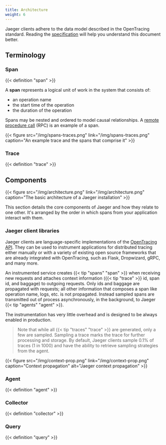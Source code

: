 ```yaml
---
title: Architecture
weight: 6
---
```


Jaeger clients adhere to the data model described in the OpenTracing standard. Reading the [specification](https://github.com/opentracing/specification/blob/master/specification.md) will help you understand this document better.

## Terminology

### Span

{{< definition "span" >}}

A **span** represents a logical unit of work in the system that consists of:

* an operation name
* the start time of the operation
* the duration of the operation

Spans may be nested and ordered to model causal relationships. A [remote procedure call](https://en.wikipedia.org/wiki/Remote_procedure_call) (RPC) is an example of a span.

{{< figure src="/img/spans-traces.png" link="/img/spans-traces.png" caption="An example trace and the spans that comprise it" >}}

### Trace

{{< definition "trace" >}}

## Components

{{< figure src="/img/architecture.png" link="/img/architecture.png" caption="The basic architecture of a Jaeger installation" >}}

This section details the core components of Jaeger and how they relate to one other. It's arranged by the order in which spans from your application interact with them.

### Jaeger client libraries

Jaeger clients are language-specific implementations of the [OpenTracing API](http://opentracing.io). They can be used to instrument applications for distributed tracing either manually or with a variety of existing open source frameworks that are already integrated with OpenTracing, such as Flask, Dropwizard, gRPC, and many more.

An instrumented service creates {{< tip "spans" "span" >}} when receiving new requests and attaches context information ({{< tip "trace" >}} id, span id, and baggage) to outgoing requests. Only ids and baggage are propagated with requests; all other information that composes a span like operation name, logs, etc. is not propagated. Instead sampled spans are transmitted out of process asynchronously, in the background, to Jaeger {{< tip "agents" "agent" >}}.

The instrumentation has very little overhead and is designed to be always enabled in production.

> Note that while all {{< tip "traces" "trace" >}} are generated, only a few are sampled. Sampling a trace marks the trace for further processing and storage. By default, Jaeger clients sample 0.1% of traces (1 in 1000) and have the ability to retrieve sampling strategies from the agent.

{{< figure src="/img/context-prop.png" link="/img/context-prop.png" caption="Context propagation" alt="Jaeger context propagation" >}}

### Agent

{{< definition "agent" >}}

### Collector

{{< definition "collector" >}}

### Query

{{< definition "query" >}}
